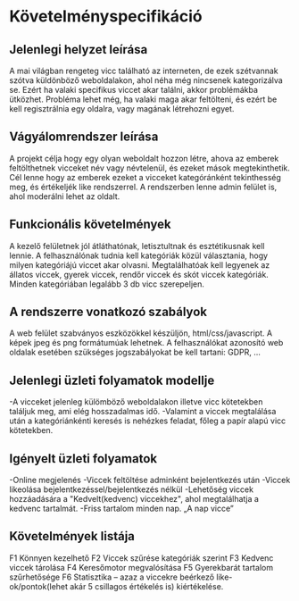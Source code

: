 # Követelményspecifikáció

Jelenlegi helyzet leírása
----
A mai világban rengeteg vicc található az interneten, de ezek szétvannak szótva küldönböző weboldalakon, ahol néha még nincsenek kategorizálva se. Ezért ha valaki specifikus viccet akar találni, akkor problémákba ütközhet. Probléma lehet még, ha valaki maga akar feltölteni, és ezért be kell regisztrálnia egy oldalra, vagy magának létrehozni egyet.

Vágyálomrendszer leírása
---------

A projekt célja hogy egy olyan weboldalt hozzon létre, ahova az emberek feltölthetnek vicceket név vagy névtelenül, és ezeket mások megtekinthetik. Cél lenne hogy az emberek ezeket a vicceket kategóránként tekinthesség meg, és értékeljék like rendszerrel. A rendszerben lenne admin felület is, ahol moderálni lehet az oldalt.

Funkcionális követelmények
-----

A kezelő felületnek jól átláthatónak, letisztultnak és esztétikusnak kell lennie. A felhasználónak tudnia kell kategóriák közül választania, hogy milyen kategóriájú viccet akar olvasni. Megtalálhatóak kell legyenek az állatos viccek,  gyerek viccek, rendőr viccek és skót viccek kategóriák. Minden kategóriában legalább 3 db vicc szerepeljen.


A rendszerre vonatkozó szabályok 
--------
A web felület szabványos eszközökkel készüljön, html/css/javascript. A képek jpeg és png formátumúak lehetnek. A felhasználókat azonosító web oldalak esetében szükséges jogszabályokat be kell tartani: GDPR, ...

Jelenlegi üzleti folyamatok modellje
-------

-A vicceket jelenleg külömböző weboldalakon illetve vicc kötetekben találjuk meg, ami elég hosszadalmas idő. 
-Valamint a viccek megtalálása után a kategóriánkénti keresés is nehézkes feladat, főleg a papír alapú vicc kötetekben. 

Igényelt üzleti folyamatok 
---------
-Online megjelenés 
-Viccek feltöltése adminként bejelentkezés után 
-Viccek likeolása bejelentkezéssel/bejelentkezés nélkül
-Lehetőség viccek hozzáadására a "Kedvelt(kedvenc) viccekhez", ahol megtalálhatja a kedvenc tartalmát. 
-Friss tartalom minden nap. „A nap vicce”

Követelmények listája 
------
F1 Könnyen kezelhető 
F2 Viccek szűrése kategóriák szerint 
F3 Kedvenc viccek tárolása 
F4 Keresőmotor megvalósítása 
F5 Gyerekbarát tartalom szűrhetősége 
F6 Statisztika – azaz a viccekre beérkező like-ok/pontok(lehet akár 5 csillagos értékelés is) kiértékelése.
